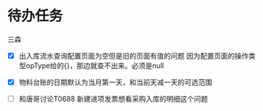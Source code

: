 # 待办任务
三森
- [x] 出入库流水查询配置页面为空但是旧的页面有值的问题
因为配置页面的操作类型opType给的{}，那边就查不出来。必须是null
- [x] 物料台账的日期默认为当月第一天，和当前天减一天的可选范围
- [ ] 和唐哥讨论T0688 新建进项发票想看采购入库的明细这个问题

